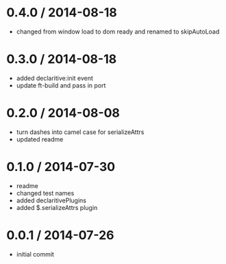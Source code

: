 
0.4.0 / 2014-08-18 
==================

  * changed from window load to dom ready and renamed to skipAutoLoad

0.3.0 / 2014-08-18 
==================

  * added declaritive:init event
  * update ft-build and pass in port

0.2.0 / 2014-08-08 
==================

  * turn dashes into camel case for serializeAttrs
  * updated readme

0.1.0 / 2014-07-30 
==================

  * readme
  * changed test names
  * added declaritivePlugins
  * added $.serializeAttrs plugin

0.0.1 / 2014-07-26 
==================

  * initial commit
